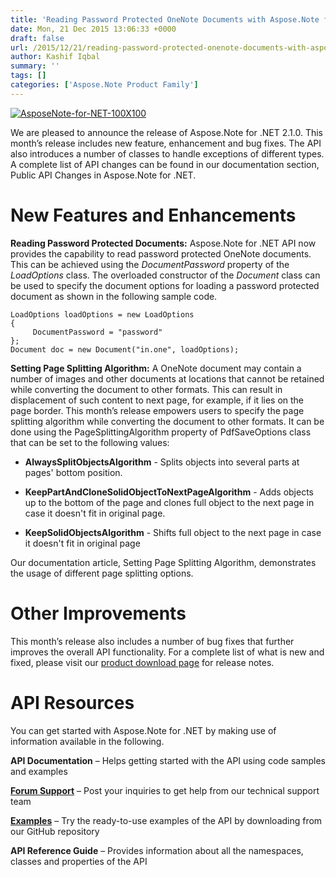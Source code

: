```yaml
---
title: 'Reading Password Protected OneNote Documents with Aspose.Note for .NET 2.1.0'
date: Mon, 21 Dec 2015 13:06:33 +0000
draft: false
url: /2015/12/21/reading-password-protected-onenote-documents-with-aspose.note-for-.net-2.1.0/
author: Kashif Iqbal
summary: ''
tags: []
categories: ['Aspose.Note Product Family']
---
```


[![][1]](http://www.aspose.com/.net/onenote-component.aspx)

We are pleased to announce the release of Aspose.Note for .NET 2.1.0. This month’s release includes new feature, enhancement and bug fixes. The API also introduces a number of classes to handle exceptions of different types. A complete list of API changes can be found in our documentation section, Public API Changes in Aspose.Note for .NET.

# New Features and Enhancements

**Reading Password Protected Documents:** Aspose.Note for .NET API now provides the capability to read password protected OneNote documents. This can be achieved using the _DocumentPassword_ property of the _LoadOptions_ class. The overloaded constructor of the _Document_ class can be used to specify the document options for loading a password protected document as shown in the following sample code.

```
LoadOptions loadOptions = new LoadOptions
{
     DocumentPassword = "password"
};
Document doc = new Document("in.one", loadOptions); 
```

**Setting Page Splitting Algorithm:** A OneNote document may contain a number of images and other documents at locations that cannot be retained while converting the document to other formats. This can result in displacement of such content to next page, for example, if it lies on the page border. This month’s release empowers users to specify the page splitting algorithm while converting the document to other formats. It can be done using the PageSplittingAlgorithm property of PdfSaveOptions class that can be set to the following values:

*   **AlwaysSplitObjectsAlgorithm** - Splits objects into several parts at pages' bottom position.
*   **KeepPartAndCloneSolidObjectToNextPageAlgorithm** - Adds objects up to the bottom of the page and clones full object to the next page in case it doesn't fit in original page.

*   **KeepSolidObjectsAlgorithm** - Shifts full object to the next page in case it doesn't fit in original page

Our documentation article, Setting Page Splitting Algorithm, demonstrates the usage of different page splitting options.

# Other Improvements

This month’s release also includes a number of bug fixes that further improves the overall API functionality. For a complete list of what is new and fixed, please visit our [product download page][2] for release notes.

# API Resources

You can get started with Aspose.Note for .NET by making use of information available in the following.

**API Documentation** – Helps getting started with the API using code samples and examples

**[Forum Support][3]** – Post your inquiries to get help from our technical support team

**[Examples][4]** – Try the ready-to-use examples of the API by downloading from our GitHub repository

**API Reference Guide** – Provides information about all the namespaces, classes and properties of the API




[1]: https://blog.aspose.com/wp-content/uploads/sites/2/2015/12/AsposeNote-for-NET-100X100.png "AsposeNote-for-NET-100X100"
[2]: http://www.aspose.com/community/files/51/.net-components/aspose.note-for-.net/default.aspx
[3]: https://forum.aspose.com/c/note
[4]: https://github.com/asposenote/Aspose_Note_NET




